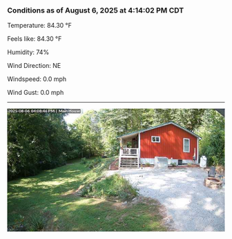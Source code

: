 ### Conditions as of August 6, 2025 at 4:14:02 PM CDT 

Temperature: 84.30 &deg;F

Feels like: 84.30 &deg;F

Humidity: 74%

Wind Direction: NE

Windspeed: 0.0 mph

Wind Gust: 0.0 mph

---

<img src="./images/latest.jpeg"/>

